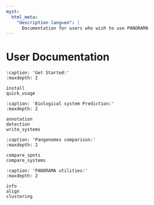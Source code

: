 ```yaml
---
myst:
  html_meta:
    "description lang=en": |
      Documentation for users who wish to use PANORAMA
---
```


# User Documentation

```{toctree}
:caption: 'Get Started:'
:maxdepth: 2

install
quick_usage
```

```{toctree}
:caption: 'Biological system Prediction:'
:maxdepth: 2

annotation
detection
write_systems
```

```{toctree}
:caption: 'Pangenomes comparison:'
:maxdepth: 2

compare_spots
compare_systems
```

```{toctree}
:caption: 'PANORAMA utilities:'
:maxdepth: 2

info
align
clustering
```